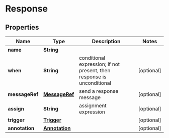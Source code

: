 
# Response

## Properties
Name | Type | Description | Notes
------------ | ------------- | ------------- | -------------
**name** | **String** |  | 
**when** | **String** | conditional expression; if not present, then response is unconditional |  [optional]
**messageRef** | [**MessageRef**](MessageRef.md) | send a response message |  [optional]
**assign** | **String** | assignment expression |  [optional]
**trigger** | [**Trigger**](Trigger.md) |  |  [optional]
**annotation** | [**Annotation**](Annotation.md) |  |  [optional]



